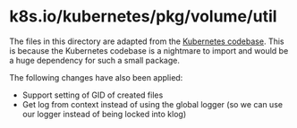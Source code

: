 # k8s.io/kubernetes/pkg/volume/util

The files in this directory are adapted from the [Kubernetes codebase](https://github.com/kubernetes/kubernetes/blob/fea466ea7b50462a77042a5133377aedc86eab70/pkg/volume/util). This is because the Kubernetes codebase is a nightmare to import and would be a huge dependency for such a small package.

The following changes have also been applied:
- Support setting of GID of created files
- Get log from context instead of using the global logger (so we can use our logger instead of being locked into klog)